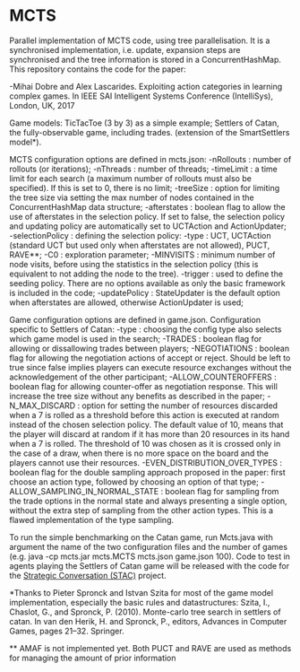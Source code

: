 # MCTS

Parallel implementation of MCTS code, using tree parallelisation. It is a synchronised implementation, i.e. update, expansion steps are synchronised and the tree information is stored in a ConcurrentHashMap. This repository contains the code for the paper:

-Mihai Dobre and Alex Lascarides. Exploiting action categories in learning complex games. In IEEE SAI Intelligent Systems Conference (IntelliSys), London, UK, 2017

Game models:
TicTacToe (3 by 3) as a simple example;
Settlers of Catan, the fully-observable game, including trades. (extension of the SmartSettlers model*).

MCTS configuration options are defined in mcts.json:
-nRollouts : number of rollouts (or iterations);
-nThreads : number of threads;
-timeLimit : a time limit for each search (a maximum number of rollouts must also be specified). If this is set to 0, there is no limit;
-treeSize : option for limiting the tree size via setting the max number of nodes contained in the ConcurrentHashMap data structure;
-afterstates : boolean flag to allow the use of afterstates in the selection policy. If set to false, the selection policy and updating policy are automatically set to UCTAction and ActionUpdater;
-selectionPolicy : defining the selection policy: 
	-type : UCT, UCTAction (standard UCT but used only when afterstates are not allowed), PUCT, RAVE**;
	-C0 : exploration parameter;
	-MINVISITS : minimum number of node visits, before using the statistics in the selection policy (this is equivalent to not adding the node to the tree). 
-trigger : used to define the seeding policy. There are no options available as only the basic framework is included in the code; 
-updatePolicy : StateUpdater is the default option when afterstates are allowed, otherwise ActionUpdater is used;

Game configuration options are defined in game.json. Configuration specific to Settlers of Catan:
-type : choosing the config type also selects which game model is used in the search;
-TRADES : boolean flag for allowing or dissallowing trades between players;
-NEGOTIATIONS : boolean flag for allowing the negotiation actions of accept or reject. Should be left to true since false implies players can execute resource exchanges without the acknowledgement of the other participant;
-ALLOW_COUNTEROFFERS : boolean flag for allowing counter-offer as negotiation response. This will increase the tree size without any benefits as described in the paper; 
-N_MAX_DISCARD : option for setting the number of resources discarded when a 7 is rolled as a threshold before this action is executed at random instead of the chosen selection policy. The default value of 10, means that the player will discard at random if it has more than 20 resources in its hand when a 7 is rolled. The threshold of 10 was chosen as it is crossed only in the case of a draw, when there is no more space on the board and the players cannot use their resources.
-EVEN_DISTRIBUTION_OVER_TYPES : boolean flag for the double sampling approach proposed in the paper: first choose an action type, followed by choosing an option of that type;
-ALLOW_SAMPLING_IN_NORMAL_STATE : boolean flag for sampling from the trade options in the normal state and always presenting a single option, without the extra step of sampling from the other action types. This is a flawed implementation of the type sampling. 

To run the simple benchmarking on the Catan game, run Mcts.java with argument the name of the two configuration files and the number of games (e.g. java -cp mcts.jar mcts.MCTS mcts.json game.json 100). Code to test in agents playing the Settlers of Catan game will be released with the code for the [Strategic Conversation (STAC)] project. 

*Thanks to Pieter Spronck and Istvan Szita for most of the game model implementation, especially the basic rules and datastructures: Szita, I., Chaslot, G., and Spronck, P. (2010). Monte-carlo tree search in settlers of catan. In van den Herik, H. and Spronck, P., editors, Advances in Computer Games, pages 21–32. Springer.

** AMAF is not implemented yet. Both PUCT and RAVE are used as methods for managing the amount of prior information

[Strategic Conversation (STAC)]: https://www.irit.fr/STAC/index.html
